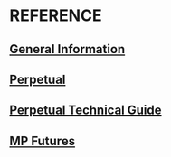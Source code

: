 # REFERENCE

<a href="#en/general-information.md">
  <h2>General Information</h2>
</a>

<!-- ### [Introduction](en/general-information.md#introduction)

### [Types of Orders](en/general-information.md#types-of-orders)

### [Fee](en/general-information.md#fee) -->

<a href="#en/perpetual.md">
  <h2>Perpetual</h2>
</a>

<!-- ### [Introduction](en/perpetual.md#introduction)

### [Contract Specification](en/perpetual.md#contract-specification)

### [Trading Examples](en/perpetual.md#trading-examples)

### [Vanilla & Inverse Contract](en/perpetual.md#vanilla--inverse-contract)

### [Funding Rate](en/perpetual.md#funding-rate)

### [Mark Price](en/perpetual.md#mark-price)

### [Isolated Margin](en/perpetual.md#isolated-margin)

### [Automated Market Maker](en/perpetual.md#automated-market-maker)

### [Provide Liquidity to AMM](en/perpetual.md#provide-liquidity-to-amm)

### [Trade with the Order Book](en/perpetual.md#trade-with-the-order-book)

### [Connection Between AMM & Order Book](en/perpetual.md#connection-between-amm--order-book)

### [Index Oracle](en/perpetual.md#index-oracle)

### [Auto Liquidation](en/perpetual.md#auto-liquidation)

### [Global Settlement](en/perpetual.md#global-settlement)

### [Deployed Contracts](en/perpetual.md#deployed-contracts) -->

<a href="#en/perpetual-tech.md">
  <h2>Perpetual Technical Guide</h2>
</a>

<!-- ### [Architecture](en/perpetual-tech.md#architecture)

### [Margin Account](en/perpetual-tech.md#margin-account)

### [How to Add Liquidity to AMM](en/perpetual-tech.md#how-to-add-liquidity-to-amm)

### [Contract Architecture](en/perpetual-tech.md#contract-architecture)

### [Contract Interfaces](en/perpetual-tech.md#contract-interfaces)

### [Admin Functions](en/perpetual-tech.md#admin-functions)

### [How to Build The Contracts](en/perpetual-tech.md#how-to-build-the-contracts)

### [Development Resources](en/perpetual-tech.md#development-resources) -->

<a href="#en/mp-futures.md">
  <h2>MP Futures</h2>
</a>

<!-- ### [Introduction](en/mp-futures.md#introduction)

### [BTC Futures Contract Specifications](en/mp-futures.md#btc-futures-contract-specifications)

### [ETH Futures Contract Specifications](en/mp-futures.md#eth-futures-contract-specifications)

### [TRUMP 2020 Contract Specifications](en/mp-futures.md#trump-2020-contract-specifications)

### [Oracle](en/mp-futures.md#oracle)

### [Architecture](en/mp-futures.md#architecture) -->
